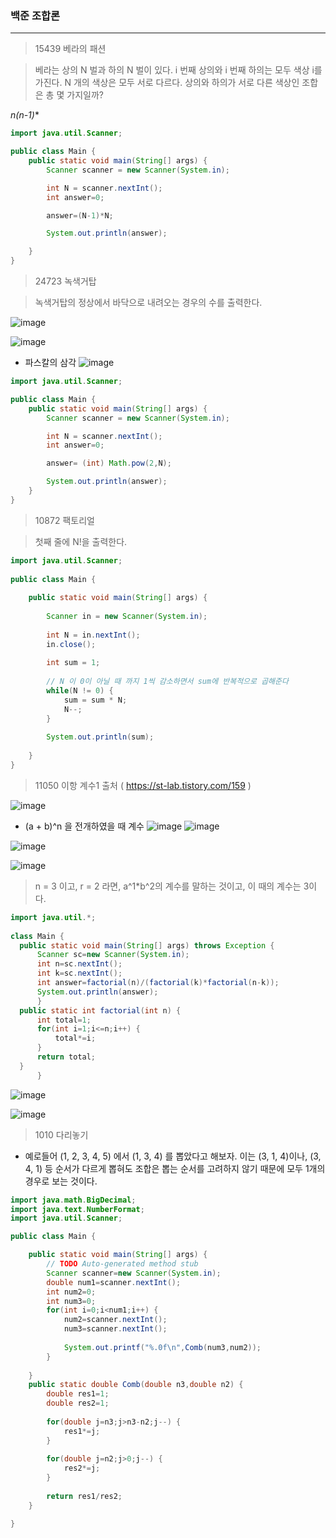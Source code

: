 ### 백준 조합론 
___

> 15439 베라의 패션

> 베라는 상의 N 벌과 하의 N 벌이 있다. i 번째 상의와 i 번째 하의는 모두 색상 i를 가진다. N 개의 색상은 모두 서로 다르다.
상의와 하의가 서로 다른 색상인 조합은 총 몇 가지일까?

**n*(n-1)**

```java
import java.util.Scanner;

public class Main {
    public static void main(String[] args) {
        Scanner scanner = new Scanner(System.in);

        int N = scanner.nextInt();
        int answer=0;

        answer=(N-1)*N;

        System.out.println(answer);

    }
}
```

> 24723 녹색거탑

> 녹색거탑의 정상에서 바닥으로 내려오는 경우의 수를 출력한다.

![image](https://github.com/yybmion/java-algorithms/assets/113106136/a34fa972-2a58-488c-9e05-219553f03caf)

![image](https://github.com/yybmion/java-algorithms/assets/113106136/6621c93d-14e3-452f-99cf-6a07038dc130)

- 파스칼의 삼각
![image](https://github.com/yybmion/java-algorithms/assets/113106136/c3a5cf10-e743-400c-9fef-f476a5765d45)

```java
import java.util.Scanner;

public class Main {
    public static void main(String[] args) {
        Scanner scanner = new Scanner(System.in);

        int N = scanner.nextInt();
        int answer=0;

        answer= (int) Math.pow(2,N);

        System.out.println(answer);
    }
}
```

> 10872 팩토리얼

> 첫째 줄에 N!을 출력한다.


```java
import java.util.Scanner;
 
public class Main {
 
	public static void main(String[] args) {
 
		Scanner in = new Scanner(System.in);
		
		int N = in.nextInt();
		in.close();
		
		int sum = 1;
        
		// N 이 0이 아닐 때 까지 1씩 감소하면서 sum에 반복적으로 곱해준다
		while(N != 0) {
			sum = sum * N;
			N--;
		}
        
		System.out.println(sum);
		
	}
}
```

> 11050 이항 계수1
> 출처 ( https://st-lab.tistory.com/159 ) 

![image](https://github.com/yybmion/java-algorithms/assets/113106136/c80ed3c7-5d76-4c51-a0a0-87361ec386db)

- (a + b)^n 을 전개하였을 때 계수
![image](https://github.com/yybmion/java-algorithms/assets/113106136/ff33285f-3b59-4504-bf6c-6232b0407aa4)
![image](https://github.com/yybmion/java-algorithms/assets/113106136/f9a46fb2-c3a0-4645-b27c-b98df9134224)

![image](https://github.com/yybmion/java-algorithms/assets/113106136/616b62c2-f0a1-4a87-bb5a-06e368886a59)


![image](https://github.com/yybmion/java-algorithms/assets/113106136/71b859dc-aa1e-4a1d-ac97-833d6bba48ec)

> n = 3 이고, r = 2 라면, a^1*b^2의 계수를 말하는 것이고, 이 때의 계수는 3이다.

 
```java
import java.util.*;
 
class Main {
  public static void main(String[] args) throws Exception {
      Scanner sc=new Scanner(System.in);
      int n=sc.nextInt();
      int k=sc.nextInt();
      int answer=factorial(n)/(factorial(k)*factorial(n-k));
      System.out.println(answer);
      }
  public static int factorial(int n) {
      int total=1;
      for(int i=1;i<=n;i++) {
          total*=i;
      }
      return total;
  }
      }
```

![image](https://github.com/yybmion/java-algorithms/assets/113106136/74d89606-14c4-48e4-bad9-d0d7685fe7e9)

![image](https://github.com/yybmion/java-algorithms/assets/113106136/0cde21ab-84a0-420f-914c-d2a7d546da53)

> 1010 다리놓기

- 예로들어 (1, 2, 3, 4, 5) 에서 (1, 3, 4) 를 뽑았다고 해보자. 이는 (3, 1, 4)이나, (3, 4, 1) 등 순서가 다르게 뽑혀도 조합은 뽑는 순서를 고려하지 않기 때문에 모두 1개의 경우로 보는 것이다.

```java
import java.math.BigDecimal;
import java.text.NumberFormat;
import java.util.Scanner;

public class Main {

	public static void main(String[] args) {
		// TODO Auto-generated method stub
		Scanner scanner=new Scanner(System.in);
		double num1=scanner.nextInt();
		int num2=0;
		int num3=0;
		for(int i=0;i<num1;i++) {
			num2=scanner.nextInt();
			num3=scanner.nextInt();
			
			System.out.printf("%.0f\n",Comb(num3,num2));
		}
		
	}
	public static double Comb(double n3,double n2) {
		double res1=1;
		double res2=1;
		
		for(double j=n3;j>n3-n2;j--) {
			res1*=j;
		}
		
		for(double j=n2;j>0;j--) {
			res2*=j;
		}
		
		return res1/res2;
	}

}
```

